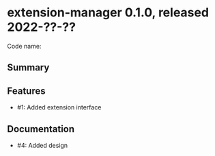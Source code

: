 # extension-manager 0.1.0, released 2022-??-??

Code name:

## Summary

## Features

* #1: Added extension interface

## Documentation

* #4: Added design
